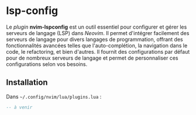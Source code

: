 # lsp-config

Le *plugin* **nvim-lspconfig** est un outil essentiel pour configurer et gérer les serveurs de langage (LSP) dans *Neovim*. Il permet d'intégrer facilement des serveurs de langage pour divers langages de programmation, offrant des fonctionnalités avancées telles que l'auto-complétion, la navigation dans le code, le refactoring, et bien d'autres. Il fournit des configurations par défaut pour de nombreux serveurs de langage et permet de personnaliser ces configurations selon vos besoins.

## Installation

Dans `~/.config/nvim/lua/plugins.lua` :
```lua
-- à venir
```

